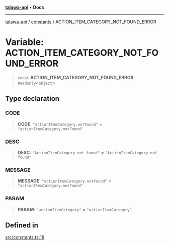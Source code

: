 [**talawa-api**](../../README.md) • **Docs**

***

[talawa-api](../../modules.md) / [constants](../README.md) / ACTION\_ITEM\_CATEGORY\_NOT\_FOUND\_ERROR

# Variable: ACTION\_ITEM\_CATEGORY\_NOT\_FOUND\_ERROR

> `const` **ACTION\_ITEM\_CATEGORY\_NOT\_FOUND\_ERROR**: `Readonly`\<`object`\>

## Type declaration

### CODE

> **CODE**: `"actionItemCategory.notFound"` = `"actionItemCategory.notFound"`

### DESC

> **DESC**: `"ActionItemCategory not found"` = `"ActionItemCategory not found"`

### MESSAGE

> **MESSAGE**: `"actionItemCategory.notFound"` = `"actionItemCategory.notFound"`

### PARAM

> **PARAM**: `"actionItemCategory"` = `"actionItemCategory"`

## Defined in

[src/constants.ts:18](https://github.com/PalisadoesFoundation/talawa-api/blob/6712e9940a5702665afc506fa9f6e9d7e1dc7991/src/constants.ts#L18)
